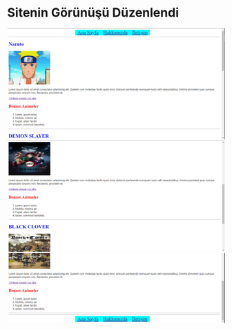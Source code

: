 # Sitenin Görünüşü Düzenlendi

![Site resmi](images/Site%20G%C3%B6r%C3%BCn%C3%BC%C5%9F%C3%BC/1.PNG)
![Site resmi](images/Site%20G%C3%B6r%C3%BCn%C3%BC%C5%9F%C3%BC/2.PNG)
![Site resmi](images/Site%20G%C3%B6r%C3%BCn%C3%BC%C5%9F%C3%BC/3.PNG)

